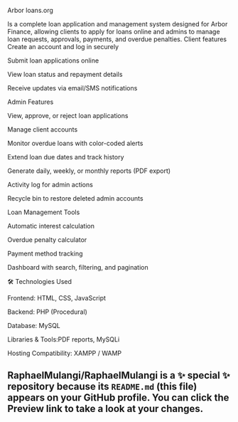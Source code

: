 Arbor loans.org

Is a complete loan application and management system designed for Arbor Finance, allowing clients to apply for loans online and admins to manage loan requests, approvals, payments, and overdue penalties.
Client features
Create an account and log in securely

Submit loan applications online

View loan status and repayment details

Receive updates via email/SMS notifications

Admin Features

View, approve, or reject loan applications

Manage client accounts

Monitor overdue loans with color-coded alerts

Extend loan due dates and track history

Generate daily, weekly, or monthly reports (PDF export)

Activity log for admin actions

Recycle bin to restore deleted admin accounts

Loan Management Tools

Automatic interest calculation

Overdue penalty calculator

Payment method tracking

Dashboard with search, filtering, and pagination

🛠️ Technologies Used

Frontend: HTML, CSS, JavaScript

Backend: PHP (Procedural)

Database: MySQL

Libraries & Tools:PDF reports, MySQLi

Hosting Compatibility: XAMPP / WAMP

RaphaelMulangi/RaphaelMulangi is a ✨ special ✨ repository because its `README.md` (this file) appears on your GitHub profile.
You can click the Preview link to take a look at your changes.
---
